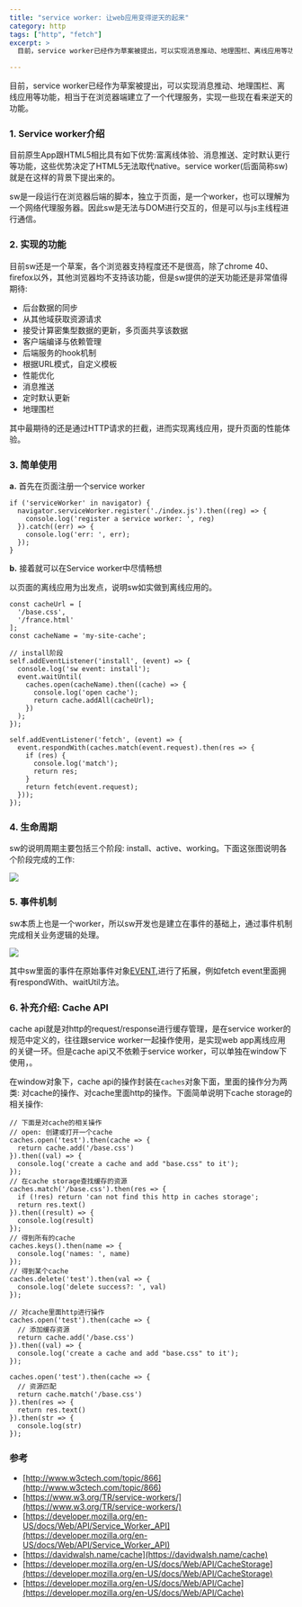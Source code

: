 ```yaml
---
title: "service worker: 让web应用变得逆天的起来"
category: http
tags: ["http", "fetch"]
excerpt: >
  目前，service worker已经作为草案被提出，可以实现消息推动、地理围栏、离线应用等功能，相当于在浏览器端建立了一个代理服务，实现一些现在看来逆天的功能。

---
```


目前，service worker已经作为草案被提出，可以实现消息推动、地理围栏、离线应用等功能，相当于在浏览器端建立了一个代理服务，实现一些现在看来逆天的功能。



### 1. Service worker介绍

目前原生App跟HTML5相比具有如下优势:富离线体验、消息推送、定时默认更行等功能，这些优势决定了HTML5无法取代native。service worker(后面简称sw)就是在这样的背景下提出来的。

sw是一段运行在浏览器后端的脚本，独立于页面，是一个worker，也可以理解为一个网络代理服务器。因此sw是无法与DOM进行交互的，但是可以与js主线程进行通信。

### 2. 实现的功能

目前sw还是一个草案，各个浏览器支持程度还不是很高，除了chrome 40、firefox以外，其他浏览器均不支持该功能，但是sw提供的逆天功能还是非常值得期待:

- 后台数据的同步
- 从其他域获取资源请求
- 接受计算密集型数据的更新，多页面共享该数据
- 客户端编译与依赖管理
- 后端服务的hook机制
- 根据URL模式，自定义模板
- 性能优化
- 消息推送
- 定时默认更新
- 地理围栏

其中最期待的还是通过HTTP请求的拦截，进而实现离线应用，提升页面的性能体验。

### 3. 简单使用

**a.** 首先在页面注册一个service worker

    if ('serviceWorker' in navigator) {
      navigator.serviceWorker.register('./index.js').then((reg) => {
        console.log('register a service worker: ', reg)
      }).catch((err) => {
        console.log('err: ', err);
      });
    }

**b.** 接着就可以在Service worker中尽情畅想

以页面的离线应用为出发点，说明sw如实做到离线应用的。

    const cacheUrl = [
      '/base.css',
      '/france.html'
    ];
    const cacheName = 'my-site-cache';

    // install阶段
    self.addEventListener('install', (event) => {
      console.log('sw event: install');
      event.waitUntil(
        caches.open(cacheName).then((cache) => {
          console.log('open cache');
          return cache.addAll(cacheUrl);
        })
      );
    });

    self.addEventListener('fetch', (event) => {
      event.respondWith(caches.match(event.request).then(res => {
        if (res) {
          console.log('match');
          return res;
        }
        return fetch(event.request);
      }));
    });



### 4. 生命周期

sw的说明周期主要包括三个阶段: install、active、working。下面这张图说明各个阶段完成的工作:

![](../img/service-work/sw-lifecycle.png)

### 5. 事件机制

sw本质上也是一个worker，所以sw开发也是建立在事件的基础上，通过事件机制完成相关业务逻辑的处理。

![](../img/service-work/sw-events.png)

其中sw里面的事件在原始事件对象[EVENT](https://developer.mozilla.org/en-US/docs/Web/API/Event),进行了拓展，例如fetch event里面拥有respondWith、waitUtil方法。

### 6. 补充介绍: Cache API


cache api就是对http的request/response进行缓存管理，是在service worker的规范中定义的，往往跟service worker一起操作使用，是实现web app离线应用的关键一环。但是cache api又不依赖于service worker，可以单独在window下使用，。

在window对象下，cache api的操作封装在`caches`对象下面，里面的操作分为两类: 对cache的操作、对cache里面http的操作。下面简单说明下cache storage的相关操作:

    // 下面是对cache的相关操作
    // open: 创建或打开一个cache
    caches.open('test').then(cache => {
      return cache.add('/base.css')
    }).then((val) => {
      console.log('create a cache and add "base.css" to it');
    });
    // 在cache storage查找缓存的资源
    caches.match('/base.css').then(res => {
      if (!res) return 'can not find this http in caches storage';
      return res.text()
    }).then((result) => {
      console.log(result)
    });
    // 得到所有的cache
    caches.keys().then(name => {
      console.log('names: ', name)
    });
    // 得到某个cache
    caches.delete('test').then(val => {
      console.log('delete success?: ', val)
    });

    // 对cache里面http进行操作
    caches.open('test').then(cache => {
      // 添加缓存资源
      return cache.add('/base.css')
    }).then((val) => {
      console.log('create a cache and add "base.css" to it');
    });

    caches.open('test').then(cache => {
      // 资源匹配
      return cache.match('/base.css')
    }).then(res => {
      return res.text()
    }).then(str => {
      console.log(str)
    });


### 参考

- [http://www.w3ctech.com/topic/866](http://www.w3ctech.com/topic/866)
- [https://www.w3.org/TR/service-workers/](https://www.w3.org/TR/service-workers/)
- [https://developer.mozilla.org/en-US/docs/Web/API/Service_Worker_API](https://developer.mozilla.org/en-US/docs/Web/API/Service_Worker_API)
- [https://davidwalsh.name/cache](https://davidwalsh.name/cache)
- [https://developer.mozilla.org/en-US/docs/Web/API/CacheStorage](https://developer.mozilla.org/en-US/docs/Web/API/CacheStorage)
- [https://developer.mozilla.org/en-US/docs/Web/API/Cache](https://developer.mozilla.org/en-US/docs/Web/API/Cache)